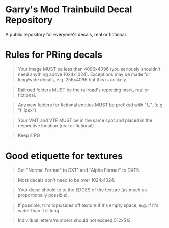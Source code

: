 # Garry's Mod Trainbuild Decal Repository
A public repository for everyone's decals, real or fictional.

# Rules for PRing decals
> Your image MUST be less than 4096x4096 (you seriously shouldn't need anything above 1024x1024).
> Exceptions may be made for long/wide decals, e.g. 256x4096 but this is unlikely.

> Railroad folders MUST be the railroad's reporting mark, real or fictional.

> Any new folders for fictional entities MUST be prefixed with "f_". (e.g. "f_lpsx") 

> Your VMT and VTF MUST be in the same spot and placed in the respective location (real or fictional).

> Keep it PG

# Good etiquette for textures
> Set "Normal Format" to DXT1 and "Alpha Format" to DXT5.

> Most decals don't need to be over 1024x1024.

> Your decal should to to the EDGES of the texture (as much as proportionally possible).

> If possible, trim tops/sides off texture if it's empty space, e.g. if it's wider than it is long.

> Individual letters/numbers should not exceed 512x512
